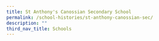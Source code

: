 ```yaml
---
title: St Anthony's Canossian Secondary School
permalink: /school-histories/st-anthony-canossian-sec/
description: ""
third_nav_title: Schools
---
```




